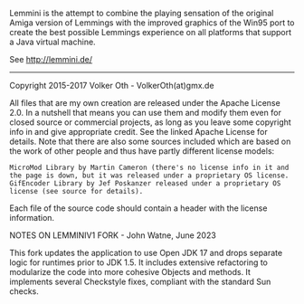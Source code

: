 Lemmini is the attempt to combine the playing sensation of the original Amiga version of Lemmings with the improved graphics of the Win95 port to create the best possible Lemmings experience on all platforms that support a Java virtual machine.

See http://lemmini.de/

---------------------------------------------------------------
Copyright 2015-2017 Volker Oth - VolkerOth(at)gmx.de

All files that are my own creation are released under the Apache License 2.0. In a nutshell that means you can use them and modify them even for closed source or commercial projects, as long as you leave some copyright info in and give appropriate credit. See the linked Apache License for details.
Note that there are also some sources included which are based on the work of other people and thus have partly different license models:

    MicroMod Library by Martin Cameron (there's no license info in it and the page is down, but it was released under a proprietary OS license.
    GifEncoder Library by Jef Poskanzer released under a proprietary OS license (see source for details).

Each file of the source code should contain a header with the license information.

NOTES ON LEMMINIV1 FORK - John Watne, June 2023

This fork updates the application to use Open JDK 17 and drops separate
logic for runtimes prior to JDK 1.5. It includes extensive refactoring to modularize the
code into more cohesive Objects and methods. It implements several Checkstyle
fixes, compliant with the standard Sun checks.
